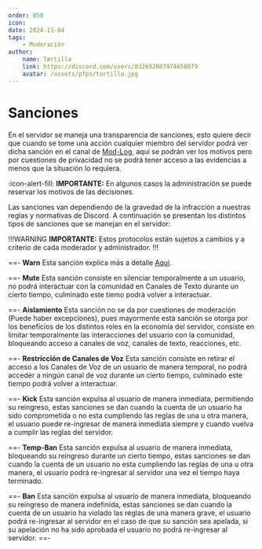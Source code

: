 ```yaml
---
order: 850
icon: 
date: 2024-11-04
tags:
    - Moderación
author: 
    name: Tørtilla
    link: https://discord.com/users/832692087974658079
    avatar: /assets/pfps/tortilla.jpg
---
```


# Sanciones

En el servidor se maneja una transparencia de sanciones, esto quiere decir que cuando se tome una acción cualquier miembro del servidor podrá ver dicha sanción en el canal de [Mod-Log](https://discord.com/channels/790289803219566633/866990593535770624), aquí se podrán ver los motivos pero por cuestiones de privacidad no se podrá tener acceso a las evidencias a menos que la situación lo requiera.

:icon-alert-fill: **IMPORTANTE:** En algunos casos la administración se puede reservar los motivos de las decisiones.

Las sanciones van dependiendo de la gravedad de la infracción a nuestras reglas y normativas de Discord. A continuación se presentan los distintos tipos de sanciones que se manejan en el servidor:

!!!WARNING **IMPORTANTE:** Estos protocolos están sujetos a cambios y a criterio de cada moderador y administrador.
!!!

==- **Warn**
Esta sanción explica más a detalle [Aquí](../warn/).

==- **Mute**
Esta sanción consiste en silenciar temporalmente a un usuario, no podrá interactuar con la comunidad en Canales de Texto durante un cierto tiempo, culminado este tiemo podrá volver a interactuar.

==- **Aislamiento**
Esta sanción no se da por cuestiones de moderación (Puede haber excepciones), pues mayormente esta sanción se otorga por los beneficios de los distintos roles en la economía del servidor, consiste en limitar temporalmente las interacciones del usuario con la comunidad, bloqueando acceso a canales de voz, canales de texto, reacciones, etc.

==- **Restricción de Canales de Voz**
Esta sanción consiste en retirar el acceso a los Canales de Voz de un usuario de manera temporal, no podrá acceder a ningún canal de voz durante un cierto tiempo, culminado este tiempo podrá volver a interactuar.

==- **Kick**
Esta sanción expulsa al usuario de manera inmediata, permitiendo su reingreso, estas sanciones se dan cuando la cuenta de un usuario ha sido comprometida o no esta cumpliendo las reglas de una u otra manera, el usuario puede re-ingresar de manera inmediata siempre y cuando vuelva a cumplir las reglas del servidor.

==- **Temp-Ban**
Esta sanción expulsa al usuario de manera inmediata, bloqueando su reingreso durante un cierto tiempo, estas sanciones se dan cuando la cuenta de un usuario no esta cumpliendo las reglas de una u otra manera, el usuario podrá re-ingresar al servidor una vez el tiempo haya terminado.

==- **Ban**
Esta sanción expulsa al usuario de manera inmediata, bloqueando su reingreso de manera indefinida, estas sanciones se dan cuando la cuenta de un usuario ha violado las reglas de una manera grave, el usuario podrá re-ingresar al servidor en el caso de que su sanción sea apelada, si su apelación no ha sido aprobada el usuario no podrá re-ingresar al servidor.
==-